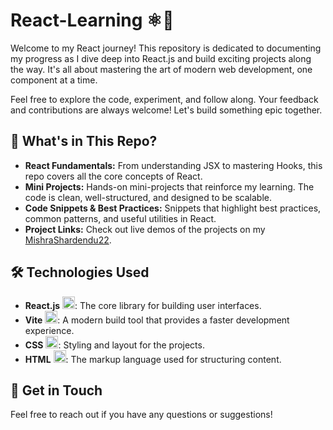 # React-Learning ⚛️🚀

Welcome to my React journey! This repository is dedicated to documenting my progress as I dive deep into React.js and build exciting projects along the way. It's all about mastering the art of modern web development, one component at a time. 

Feel free to explore the code, experiment, and follow along. Your feedback and contributions are always welcome! Let's build something epic together.

## 🚩 What's in This Repo?
- **React Fundamentals:** From understanding JSX to mastering Hooks, this repo covers all the core concepts of React.
- **Mini Projects:** Hands-on mini-projects that reinforce my learning. The code is clean, well-structured, and designed to be scalable.
- **Code Snippets & Best Practices:** Snippets that highlight best practices, common patterns, and useful utilities in React.
- **Project Links:** Check out live demos of the projects on my [MishraShardendu22](https://github.com/MishraShardendu22).

## 🛠️ Technologies Used
- **React.js** <img src="https://upload.wikimedia.org/wikipedia/commons/a/a7/React-icon.svg" alt="React Logo" width="20" height="20">: The core library for building user interfaces.
- **Vite** <img src="https://vitejs.dev/logo.svg" alt="Vite Logo" width="20" height="20">: A modern build tool that provides a faster development experience.
- **CSS** <img src="https://upload.wikimedia.org/wikipedia/commons/6/62/CSS3_logo.svg" alt="CSS Logo" width="20" height="20">: Styling and layout for the projects.
- **HTML** <img src="https://upload.wikimedia.org/wikipedia/commons/6/61/HTML5_logo_and_wordmark.svg" alt="HTML Logo" width="20" height="20">: The markup language used for structuring content.

## 🔗 Get in Touch
Feel free to reach out if you have any questions or suggestions!
